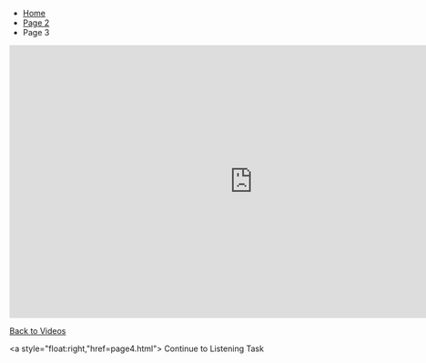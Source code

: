 
<ul class="breadcrumb">
  <li><a href="index.html">Home</a></li>
  <li><a href="page2.html">Page 2</a></li>
  <li>Page 3</li>
</ul>






<iframe width="854" height="480" src="https://www.youtube.com/embed/XDY0RLPJ5WA" frameborder="0" gesture="media" allowfullscreen></iframe>

</p>
<a style="float:left,"href=page3.html">Back to Videos</a>
                                      
<a style="float:right,"href=page4.html"> Continue to Listening Task</a>
 
</p>

<div style= "clear both,"></div>
